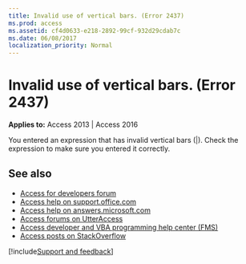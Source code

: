 ```yaml
---
title: Invalid use of vertical bars. (Error 2437)
ms.prod: access
ms.assetid: cf4d0633-e218-2892-99cf-932d29cdab7c
ms.date: 06/08/2017
localization_priority: Normal
---
```



# Invalid use of vertical bars. (Error 2437)

  

**Applies to:** Access 2013 | Access 2016

You entered an expression that has invalid vertical bars (|). Check the expression to make sure you entered it correctly.

## See also

- [Access for developers forum](https://social.msdn.microsoft.com/Forums/office/home?forum=accessdev)
- [Access help on support.office.com](https://support.office.com/search/results?query=Access)
- [Access help on answers.microsoft.com](https://answers.microsoft.com/)
- [Access forums on UtterAccess](https://www.utteraccess.com/forum/index.php?act=idx)
- [Access developer and VBA programming help center (FMS)](https://www.fmsinc.com/MicrosoftAccess/developer/)
- [Access posts on StackOverflow](https://stackoverflow.com/questions/tagged/ms-access)

[!include[Support and feedback](~/includes/feedback-boilerplate.md)]
